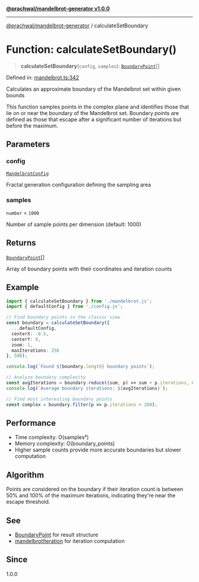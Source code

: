 [**@prachwal/mandelbrot-generator v1.0.0**](../README.md)

***

[@prachwal/mandelbrot-generator](../globals.md) / calculateSetBoundary

# Function: calculateSetBoundary()

> **calculateSetBoundary**(`config`, `samples`): [`BoundaryPoint`](../interfaces/BoundaryPoint.md)[]

Defined in: [mandelbrot.ts:342](https://github.com/prachwal/mandelbrot-generator/blob/774585aef1c1cbc7e412618ceaebc4d9e4774868/src/mandelbrot.ts#L342)

Calculates an approximate boundary of the Mandelbrot set within given bounds

This function samples points in the complex plane and identifies those that lie
on or near the boundary of the Mandelbrot set. Boundary points are defined as
those that escape after a significant number of iterations but before the maximum.

## Parameters

### config

[`MandelbrotConfig`](../interfaces/MandelbrotConfig.md)

Fractal generation configuration defining the sampling area

### samples

`number` = `1000`

Number of sample points per dimension (default: 1000)

## Returns

[`BoundaryPoint`](../interfaces/BoundaryPoint.md)[]

Array of boundary points with their coordinates and iteration counts

## Example

```typescript
import { calculateSetBoundary } from './mandelbrot.js';
import { defaultConfig } from './config.js';

// Find boundary points in the classic view
const boundary = calculateSetBoundary({
  ...defaultConfig,
  centerX: -0.5,
  centerY: 0,
  zoom: 1,
  maxIterations: 256
}, 500);

console.log(`Found ${boundary.length} boundary points`);

// Analyze boundary complexity
const avgIterations = boundary.reduce((sum, p) => sum + p.iterations, 0) / boundary.length;
console.log(`Average boundary iterations: ${avgIterations}`);

// Find most interesting boundary points
const complex = boundary.filter(p => p.iterations > 200);
```

## Performance

- Time complexity: O(samples²)
- Memory complexity: O(boundary_points)
- Higher sample counts provide more accurate boundaries but slower computation

## Algorithm

Points are considered on the boundary if their iteration count is between
50% and 100% of the maximum iterations, indicating they're near the escape threshold.

## See

 - [BoundaryPoint](../interfaces/BoundaryPoint.md) for result structure
 - [mandelbrotIteration](mandelbrotIteration.md) for iteration computation

## Since

1.0.0
